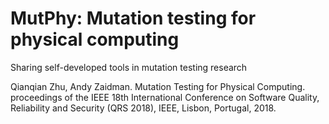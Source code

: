 # MutPhy: Mutation testing for physical computing
Sharing self-developed tools in mutation testing research

Qianqian Zhu, Andy Zaidman. Mutation Testing for Physical Computing. proceedings of the IEEE 18th International Conference on Software Quality, Reliability and Security (QRS 2018), IEEE, Lisbon, Portugal, 2018.
